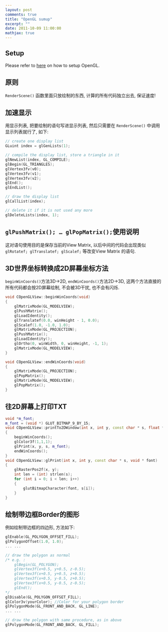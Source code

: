 ```yaml
---
layout: post
comments: true
title: "OpenGL sumup"
excerpt: ""
date: 2011-10-09 11:00:00
mathjax: true
---
```


<!-- add TOC here -->
<div id="renderIn"></div>

## Setup
Please refer to [here](https://bitbucket.org/herohuyongtao/opengl-setup) on how to setup OpenGL.

## 原则
`RenderScene()` 函数里面只放绘制的东西, 计算的所有代码独立出去, 保证速度!

## 加速显示
用显示列表, 把要绘制的语句写进显示列表, 然后只需要在 `RenderScene()` 中调用显示列表就行了, 如下:

```cpp
// create one display list
GLuint index = glGenLists(1);

// compile the display list, store a triangle in it
glNewList(index, GL_COMPILE);
glBegin(GL_TRIANGLES);
glVertex3fv(v0);
glVertex3fv(v1);
glVertex3fv(v2);
glEnd();
glEndList();

// draw the display list
glCallList(index);

// delete it if it is not used any more
glDeleteLists(index, 1);
```

## `glPushMatrix(); … glPopMatrix();`使用说明
这对语句使用目的是保存当前的View Matrix, 以后中间的代码会出现类似 `glRotatef; glTranslatef; glScalef;` 等改变View Matrix 的语句.

## 3D世界坐标转换成2D屏幕坐标方法
`beginWinCoords()`方法3D->2D, `endWinCoords()`方法2D->3D, 这两个方法直接的所有代码都会按2D屏幕绘制, 不会被3D干扰, 也不会有闪烁.

```cpp
void COpenGLView::beginWinCoords(void)
{
    glMatrixMode(GL_MODELVIEW);
    glPushMatrix();
    glLoadIdentity();
    glTranslatef(0.0, winHeight - 1, 0.0);
    glScalef(1.0, -1.0, 1.0);
    glMatrixMode(GL_PROJECTION);
    glPushMatrix();
    glLoadIdentity();
    glOrtho(0, winWidth, 0, winHeight, -1, 1);
    glMatrixMode(GL_MODELVIEW);
}

void COpenGLView::endWinCoords(void)
{
    glMatrixMode(GL_PROJECTION);
    glPopMatrix();
    glMatrixMode(GL_MODELVIEW);
    glPopMatrix();
}
```

## 往2D屏幕上打印TXT
```cpp
void *m_font;
m_font = (void *) GLUT_BITMAP_9_BY_15;
void COpenGLView::printTo2DWindow(int x, int y, const char * s, float * color)
{
    beginWinCoords();
    glColor3f(1,1,1);
    glPrint(x, y, s, m_font);
    endWinCoords();
}
void COpenGLView::glPrint(int x, int y, const char * s, void * font)
{
    glRasterPos2f(x, y);
    int len = (int) strlen(s);
    for (int i = 0; i < len; i++)
    {
        glutBitmapCharacter(font, s[i]);
    }
}
```

## 绘制带边框Border的图形
例如绘制带边框的四边形, 方法如下:

```cpp
glEnable(GL_POLYGON_OFFSET_FILL);
glPolygonOffset(1.0, 1.0);
... ...

// draw the polygon as normal
/* e.g. :
    glBegin(GL_POLYGON);
    glVertex3f(x+0.5, y+0.5, z-0.5);
    glVertex3f(x+0.5, y+0.5, z+0.5);
    glVertex3f(x+0.5, y-0.5, z+0.5);
    glVertex3f(x+0.5, y-0.5, z-0.5);
    glEnd();
*/
glDisable(GL_POLYGON_OFFSET_FILL);
glColor3v(yourColor); //Color for your polygon border
glPolygonMode(GL_FRONT_AND_BACK, GL_LINE);
... ...

// draw the polygon with same procedure, as in above
glPolygonMode(GL_FRONT_AND_BACK, GL_FILL);
```
